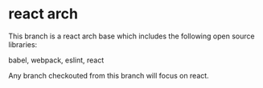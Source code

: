 # react arch
This branch is a react arch base which includes the following open source libraries:

babel, webpack, eslint, react

Any branch checkouted from this branch will focus on react.